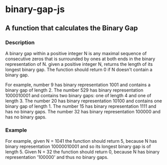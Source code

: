 # binary-gap-js
## A function that calculates the Binary Gap

### Description
A binary gap within a positive integer N is any maximal sequence of consecutive zeros that is surrounded by ones at both ends in the binary representation of N.
given a positive integer N, returns the length of its longest binary gap. The function should return 0 if N doesn't contain a binary gap.

For example, number 9 has binary representation 1001 and contains a binary gap of length 2. 
The number 529 has binary representation 1000010001 and contains two binary gaps: one of length 4 and one of length 3. 
The number 20 has binary representation 10100 and contains one binary gap of length 1. 
The number 15 has binary representation 1111 and has no binary gaps. 
The number 32 has binary representation 100000 and has no binary gaps.


### Example
For example, given N = 1041 the function should return 5, because N has binary representation 10000010001 and so its longest binary gap is of length 5. Given N = 32 the function should return 0, because N has binary representation '100000' and thus no binary gaps.

